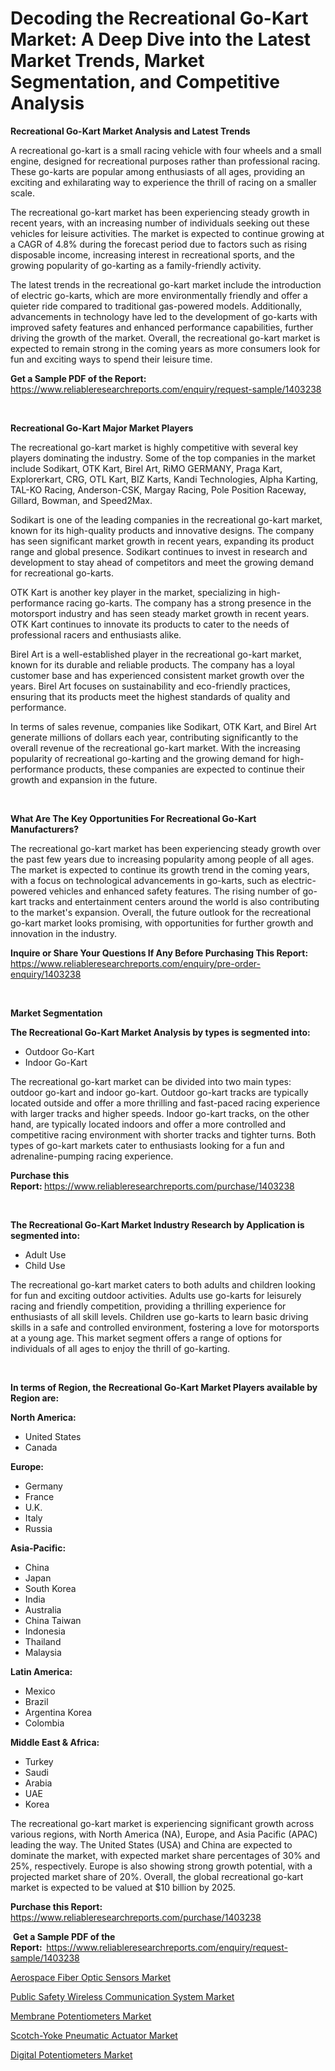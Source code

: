 <p><h1>Decoding the Recreational Go-Kart Market: A Deep Dive into the Latest Market Trends, Market Segmentation, and Competitive Analysis</h1></p><p><strong>Recreational Go-Kart Market Analysis and Latest Trends</strong></p>
<p><p>A recreational go-kart is a small racing vehicle with four wheels and a small engine, designed for recreational purposes rather than professional racing. These go-karts are popular among enthusiasts of all ages, providing an exciting and exhilarating way to experience the thrill of racing on a smaller scale.</p><p>The recreational go-kart market has been experiencing steady growth in recent years, with an increasing number of individuals seeking out these vehicles for leisure activities. The market is expected to continue growing at a CAGR of 4.8% during the forecast period due to factors such as rising disposable income, increasing interest in recreational sports, and the growing popularity of go-karting as a family-friendly activity.</p><p>The latest trends in the recreational go-kart market include the introduction of electric go-karts, which are more environmentally friendly and offer a quieter ride compared to traditional gas-powered models. Additionally, advancements in technology have led to the development of go-karts with improved safety features and enhanced performance capabilities, further driving the growth of the market. Overall, the recreational go-kart market is expected to remain strong in the coming years as more consumers look for fun and exciting ways to spend their leisure time.</p></p>
<p><strong>Get a Sample PDF of the Report:&nbsp;</strong> <a href="https://www.reliableresearchreports.com/enquiry/request-sample/1403238">https://www.reliableresearchreports.com/enquiry/request-sample/1403238</a></p>
<p>&nbsp;</p>
<p><strong>Recreational Go-Kart Major Market Players</strong></p>
<p><p>The recreational go-kart market is highly competitive with several key players dominating the industry. Some of the top companies in the market include Sodikart, OTK Kart, Birel Art, RiMO GERMANY, Praga Kart, Explorerkart, CRG, OTL Kart, BIZ Karts, Kandi Technologies, Alpha Karting, TAL-KO Racing, Anderson-CSK, Margay Racing, Pole Position Raceway, Gillard, Bowman, and Speed2Max.</p><p>Sodikart is one of the leading companies in the recreational go-kart market, known for its high-quality products and innovative designs. The company has seen significant market growth in recent years, expanding its product range and global presence. Sodikart continues to invest in research and development to stay ahead of competitors and meet the growing demand for recreational go-karts.</p><p>OTK Kart is another key player in the market, specializing in high-performance racing go-karts. The company has a strong presence in the motorsport industry and has seen steady market growth in recent years. OTK Kart continues to innovate its products to cater to the needs of professional racers and enthusiasts alike.</p><p>Birel Art is a well-established player in the recreational go-kart market, known for its durable and reliable products. The company has a loyal customer base and has experienced consistent market growth over the years. Birel Art focuses on sustainability and eco-friendly practices, ensuring that its products meet the highest standards of quality and performance.</p><p>In terms of sales revenue, companies like Sodikart, OTK Kart, and Birel Art generate millions of dollars each year, contributing significantly to the overall revenue of the recreational go-kart market. With the increasing popularity of recreational go-karting and the growing demand for high-performance products, these companies are expected to continue their growth and expansion in the future.</p></p>
<p>&nbsp;</p>
<p><strong>What Are The Key Opportunities For Recreational Go-Kart Manufacturers?</strong></p>
<p><p>The recreational go-kart market has been experiencing steady growth over the past few years due to increasing popularity among people of all ages. The market is expected to continue its growth trend in the coming years, with a focus on technological advancements in go-karts, such as electric-powered vehicles and enhanced safety features. The rising number of go-kart tracks and entertainment centers around the world is also contributing to the market's expansion. Overall, the future outlook for the recreational go-kart market looks promising, with opportunities for further growth and innovation in the industry.</p></p>
<p><strong>Inquire or Share Your Questions If Any Before Purchasing This Report:</strong> <a href="https://www.reliableresearchreports.com/enquiry/pre-order-enquiry/1403238">https://www.reliableresearchreports.com/enquiry/pre-order-enquiry/1403238</a></p>
<p>&nbsp;</p>
<p><strong>Market Segmentation</strong></p>
<p><strong>The Recreational Go-Kart Market Analysis by types is segmented into:</strong></p>
<p><ul><li>Outdoor Go-Kart</li><li>Indoor Go-Kart</li></ul></p>
<p><p>The recreational go-kart market can be divided into two main types: outdoor go-kart and indoor go-kart. Outdoor go-kart tracks are typically located outside and offer a more thrilling and fast-paced racing experience with larger tracks and higher speeds. Indoor go-kart tracks, on the other hand, are typically located indoors and offer a more controlled and competitive racing environment with shorter tracks and tighter turns. Both types of go-kart markets cater to enthusiasts looking for a fun and adrenaline-pumping racing experience.</p></p>
<p><strong>Purchase this Report:&nbsp;</strong><a href="https://www.reliableresearchreports.com/purchase/1403238">https://www.reliableresearchreports.com/purchase/1403238</a></p>
<p>&nbsp;</p>
<p><strong>The Recreational Go-Kart Market Industry Research by Application is segmented into:</strong></p>
<p><ul><li>Adult Use</li><li>Child Use</li></ul></p>
<p><p>The recreational go-kart market caters to both adults and children looking for fun and exciting outdoor activities. Adults use go-karts for leisurely racing and friendly competition, providing a thrilling experience for enthusiasts of all skill levels. Children use go-karts to learn basic driving skills in a safe and controlled environment, fostering a love for motorsports at a young age. This market segment offers a range of options for individuals of all ages to enjoy the thrill of go-karting.</p></p>
<p>&nbsp;</p>
<p><strong>In terms of Region, the Recreational Go-Kart Market Players available by Region are:</strong></p>
<p>
    <p> <strong> North America: </strong>
        <ul>
            <li>United States</li>
            <li>Canada</li>
        </ul>
        </p> 
    <p> <strong> Europe: </strong>
        <ul>
            <li>Germany</li>
            <li>France</li>
            <li>U.K.</li>
            <li>Italy</li>
            <li>Russia</li>
        </ul>
        </p> 
    <p> <strong> Asia-Pacific: </strong>
        <ul>
            <li>China</li>
            <li>Japan</li>
            <li>South Korea</li>
            <li>India</li>
            <li>Australia</li>
            <li>China Taiwan</li>
            <li>Indonesia</li>
            <li>Thailand</li>
            <li>Malaysia</li>
        </ul>
        </p> 
    <p> <strong> Latin America: </strong>
        <ul>
            <li>Mexico</li>
            <li>Brazil</li>
            <li>Argentina Korea</li>
            <li>Colombia</li>
        </ul>
        </p> 
    <p> <strong> Middle East & Africa: </strong>
        <ul>
            <li>Turkey</li>
            <li>Saudi</li>
            <li>Arabia</li>
            <li>UAE</li>
            <li>Korea</li>
        </ul>
    </p>
    </p>
<p><p>The recreational go-kart market is experiencing significant growth across various regions, with North America (NA), Europe, and Asia Pacific (APAC) leading the way. The United States (USA) and China are expected to dominate the market, with expected market share percentages of 30% and 25%, respectively. Europe is also showing strong growth potential, with a projected market share of 20%. Overall, the global recreational go-kart market is expected to be valued at $10 billion by 2025.</p></p>
<p><strong>Purchase this Report: </strong><a href="https://www.reliableresearchreports.com/purchase/1403238">https://www.reliableresearchreports.com/purchase/1403238</a></p>
<p>&nbsp;<strong>Get a Sample PDF of the Report:&nbsp;&nbsp;</strong><a href="https://www.reliableresearchreports.com/enquiry/request-sample/1403238">https://www.reliableresearchreports.com/enquiry/request-sample/1403238</a></p>
<p><strong></strong></p>
<p><p><a href="https://unruly-ladybug-44b.notion.site/Aerospace-Fiber-Optic-Sensors-Market-Size-2024-2031-Global-Industrial-Analysis-Key-Geographical-R-7cd584378ab84beaacf458590ff49be7">Aerospace Fiber Optic Sensors Market</a></p><p><a href="https://gamy-alyssum-396.notion.site/Public-Safety-Wireless-Communication-System-Market-Size-Reflecting-a-Forecast-Till-2031-Market-By-T-bd2d4db3039542d08be72d15ea27388d">Public Safety Wireless Communication System Market</a></p><p><a href="https://view.publitas.com/reportprime-1/membrane-potentiometers-market-size-and-examines-its-market-scope-with-a-primary-focus-on-growth-opportunities-and-forecasted-trends-spanning-from-2024-to-2031/">Membrane Potentiometers Market</a></p><p><a href="https://poised-avenue-46d.notion.site/Scotch-Yoke-Pneumatic-Actuator-Market-with-the-goal-of-estimating-the-market-size-and-future-growth--8a96261f93034b78a26b5bea0fc7d12a">Scotch-Yoke Pneumatic Actuator Market</a></p><p><a href="https://view.publitas.com/reportprime-1/digital-potentiometers-market-share-market-new-trends-analysis-report-by-type-by-application-by-end-use-by-region-and-segment-forecasts-2024-2031/">Digital Potentiometers Market</a></p></p>